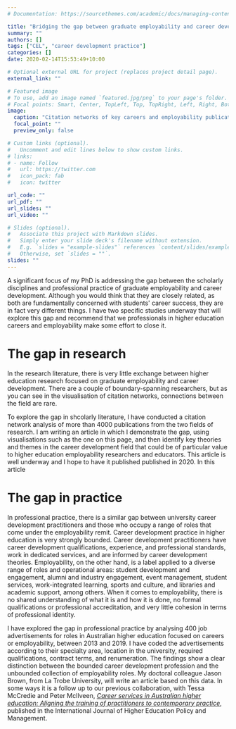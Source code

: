 ```yaml
---
# Documentation: https://sourcethemes.com/academic/docs/managing-content/

title: "Bridging the gap between graduate employability and career development"
summary: ""
authors: []
tags: ["CEL", "career development practice"]
categories: []
date: 2020-02-14T15:53:49+10:00

# Optional external URL for project (replaces project detail page).
external_link: ""

# Featured image
# To use, add an image named `featured.jpg/png` to your page's folder.
# Focal points: Smart, Center, TopLeft, Top, TopRight, Left, Right, BottomLeft, Bottom, BottomRight.
image:
  caption: "Citation networks of key careers and employability publications."
  focal_point: ""
  preview_only: false

# Custom links (optional).
#   Uncomment and edit lines below to show custom links.
# links:
# - name: Follow
#   url: https://twitter.com
#   icon_pack: fab
#   icon: twitter

url_code: ""
url_pdf: ""
url_slides: ""
url_video: ""

# Slides (optional).
#   Associate this project with Markdown slides.
#   Simply enter your slide deck's filename without extension.
#   E.g. `slides = "example-slides"` references `content/slides/example-slides.md`.
#   Otherwise, set `slides = ""`.
slides: ""
---
```


A significant focus of my PhD is addressing the gap between the scholarly disciplines and professional practice of graduate employability and career development. 
Although you would think that they are closely related, as both are fundamentally concerned with students' career success, they are in fact very different things. 
I have two specific studies underway that will explore this gap and recommend that we professionals in higher education careers and employability make some effort to close it. 

# The gap in research
In the research literature, there is very little exchange between higher education research focused on graduate employability and career development. 
There are a couple of boundary-spanning researchers, but as you can see in the visualisation of citation networks, connections between the field are rare. 

To explore the gap in shcolarly literature, I have conducted a citation network analysis of more than 4000 publications  from the two fields of research. I am writing an article in which I demonstrate the gap, using visualisations such as the one on this page, and then identify key theories and themes in the career development field that could be of particular value to higher education employability researchers and educators. 
This article is well underway and I hope to have it published published in 2020. 
In this article 

# The gap in practice
In professional practice, there is a similar gap between university career development practitioners and those who occupy a range of roles that come under the employability remit. 
Career development practice in higher education is very strongly bounded. 
Career development practitioners have career development qualifications, experience, and professional standards, work in dedicated services, and are informed by career development theories. 
Employability, on the other hand, is a label applied to a diverse range of roles and operational areas: student development and engagement, alumni and industry engagement, event management, student services, work-integrated learning, sports and culture, and libraries and academic support, among others. 
When it comes to employability, there is no shared understanding of what it is and how it is done, no formal qualifications or professional accreditation, and very little cohesion in terms of professional identity. 

I have explored the gap in professional practice by analysing 400 job advertisements for roles in Australian higher education focused on careers or employability, between 2013 and 2019. 
I have coded the advertisements according to their specialty area, location in the university, required qualifications, contract terms, and renumeration. 
The findings show a clear distinction between the bounded career development profession and the unbounded collection of employability roles. 
My doctoral colleague Jason Brown, from La Trobe University, will write an article based on this data. 
In some ways it is a follow up to our previous collaboration, with Tessa McCredie and Peter McIlveen, _[Career services in Australian higher education: Aligning the training of practitioners to contemporary practice](https://www.tandfonline.com/doi/full/10.1080/1360080X.2019.1646380)_, published in the International Journal of Higher Education Policy and Management. 

